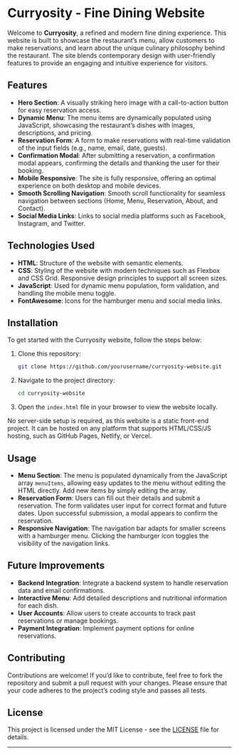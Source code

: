 # Curryosity - Fine Dining Website

Welcome to **Curryosity**, a refined and modern fine dining experience. This website is built to showcase the restaurant’s menu, allow customers to make reservations, and learn about the unique culinary philosophy behind the restaurant. The site blends contemporary design with user-friendly features to provide an engaging and intuitive experience for visitors.

## Features

- **Hero Section**: A visually striking hero image with a call-to-action button for easy reservation access.
- **Dynamic Menu**: The menu items are dynamically populated using JavaScript, showcasing the restaurant’s dishes with images, descriptions, and pricing.
- **Reservation Form**: A form to make reservations with real-time validation of the input fields (e.g., name, email, date, guests).
- **Confirmation Modal**: After submitting a reservation, a confirmation modal appears, confirming the details and thanking the user for their booking.
- **Mobile Responsive**: The site is fully responsive, offering an optimal experience on both desktop and mobile devices.
- **Smooth Scrolling Navigation**: Smooth scroll functionality for seamless navigation between sections (Home, Menu, Reservation, About, and Contact).
- **Social Media Links**: Links to social media platforms such as Facebook, Instagram, and Twitter.

## Technologies Used

- **HTML**: Structure of the website with semantic elements.
- **CSS**: Styling of the website with modern techniques such as Flexbox and CSS Grid. Responsive design principles to support all screen sizes.
- **JavaScript**: Used for dynamic menu population, form validation, and handling the mobile menu toggle.
- **FontAwesome**: Icons for the hamburger menu and social media links.

## Installation

To get started with the Curryosity website, follow the steps below:

1. Clone this repository:
   ```bash
   git clone https://github.com/yourusername/curryosity-website.git
   ```
2. Navigate to the project directory:
   ```bash
   cd curryosity-website
   ```
3. Open the `index.html` file in your browser to view the website locally.

No server-side setup is required, as this website is a static front-end project. It can be hosted on any platform that supports HTML/CSS/JS hosting, such as GitHub Pages, Netlify, or Vercel.

## Usage

- **Menu Section**: The menu is populated dynamically from the JavaScript array `menuItems`, allowing easy updates to the menu without editing the HTML directly. Add new items by simply editing the array.
- **Reservation Form**: Users can fill out their details and submit a reservation. The form validates user input for correct format and future dates. Upon successful submission, a modal appears to confirm the reservation.
- **Responsive Navigation**: The navigation bar adapts for smaller screens with a hamburger menu. Clicking the hamburger icon toggles the visibility of the navigation links.

## Future Improvements

- **Backend Integration**: Integrate a backend system to handle reservation data and email confirmations.
- **Interactive Menu**: Add detailed descriptions and nutritional information for each dish.
- **User Accounts**: Allow users to create accounts to track past reservations or manage bookings.
- **Payment Integration**: Implement payment options for online reservations.

## Contributing

Contributions are welcome! If you’d like to contribute, feel free to fork the repository and submit a pull request with your changes. Please ensure that your code adheres to the project’s coding style and passes all tests.

## License

This project is licensed under the MIT License - see the [LICENSE](LICENSE) file for details.

---
